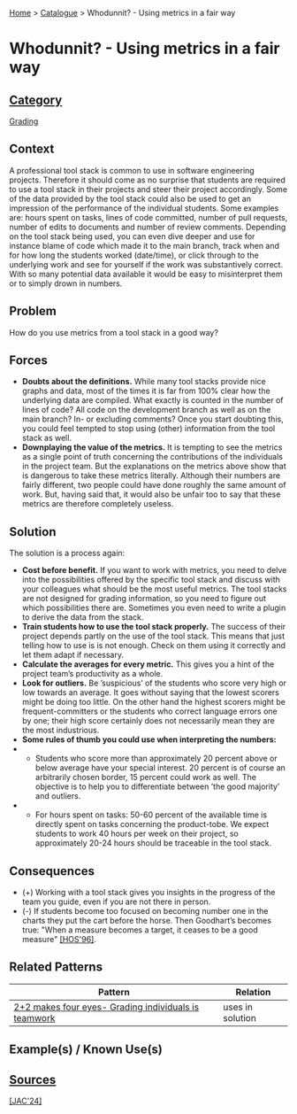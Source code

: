 [Home](../README.md) > [Catalogue](../Patterns_catalogue.md) >  Whodunnit? - Using metrics in a fair way

#  Whodunnit? - Using metrics in a fair way

## [Category](categories/categories.md)

[Grading](categories/Grading.md)

## Context

A professional tool stack is common to use in software engineering projects. Therefore it should come as no surprise that students are required to use a tool stack in their projects and steer their project accordingly. Some of the data provided by the tool stack could also be used to get an impression of the performance of the individual students. Some examples are: hours spent on tasks, lines of code committed, number of pull requests, number of edits to documents and number of review comments. Depending on the tool stack being used, you can even dive deeper and use for instance blame of code which made it to the main branch, track when and for how long the students worked (date/time), or click through to the underlying work and see for yourself if the work was substantively correct. With so many potential data available it would be easy to misinterpret them or to simply drown in numbers.

## Problem

How do you use metrics from a tool stack in a good way?

## Forces

 - **Doubts about the definitions.** While many tool stacks provide nice graphs and data, most of the times it is far from 100% clear how the underlying data are compiled. What exactly is counted in the number of lines of code? All code on the development branch as well as on the main branch? In- or excluding comments? Once you start doubting this, you could feel tempted to stop using (other) information from the tool stack as well.
 - **Downplaying the value of the metrics.** It is tempting to see the metrics as a single point of truth concerning the contributions of the individuals in the project team. But the explanations on the metrics above show that is dangerous to take these metrics literally. Although their numbers are fairly different, two people could have done roughly the same amount of work. But, having said that, it would also be unfair too to say that these metrics are therefore completely useless.

## Solution

The solution is a process again:
 - **Cost before benefit.** If you want to work with metrics, you need to delve into the possibilities offered by the specific tool stack and discuss with your colleagues what should be the most useful metrics. The tool stacks are not designed for grading information, so you need to figure out which possibilities there are. Sometimes you even need to write a plugin to derive the data from the stack.
 - **Train students how to use the tool stack properly.** The success of their project depends partly on the use of the tool stack. This means that just telling how to use is is not enough. Check on them using it correctly and let them adapt if necessary.
 - **Calculate the averages for every metric.** This gives you a hint of the project team’s productivity as a whole.
 - **Look for outliers.** Be ’suspicious’ of the students who score very high or low towards an average. It goes without saying that the lowest scorers might be doing too little. On the other hand the highest scorers might be frequent-committers or the students who correct language errors one by one; their high score certainly does not necessarily mean they are the most industrious.
 - **Some rules of thumb you could use when interpreting
the numbers:**
  - - Students who score more than approximately 20 percent above or below average have your special interest. 20 percent is of course an arbitrarily chosen border, 15 percent could work as well. The objective is to help you to differentiate between ’the good majority’ and outliers.
  - - For hours spent on tasks: 50-60 percent of the available time is directly spent on tasks concerning the product-tobe. We expect students to work 40 hours per week on their project, so approximately 20-24 hours should be traceable in the tool stack.

## Consequences

 - (+) Working with a tool stack gives you insights in the progress of the team you guide, even if you are not there in person.
 - (-) If students become too focused on becoming number one
in the charts they put the cart before the horse. Then Goodhart’s becomes true: "When a measure becomes a target, it
ceases to be a good measure" [[HOS'96]](../References.md).

## Related Patterns

|Pattern  | Relation |
|--|--|
|[2+2 makes four eyes- Grading individuals is teamwork](2_2_makes_four_eyes.md)|uses in solution|

## Example(s) / Known Use(s)

## [Sources](../References.md)

[[JAC'24]](publications/jac24/jac24.md)

